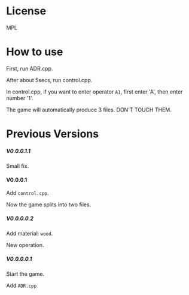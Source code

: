 # License

MPL

# How to use

First, run ADR.cpp.

After about 5secs, run control.cpp.

In control.cpp, if you want to enter operator `A1`, first enter 'A', then enter number '1'.

The game will automatically produce 3 files. DON'T TOUCH THEM.

# Previous Versions

##### V0.0.0.1.1

Small fix.

#### V0.0.0.1

Add `control.cpp`.

Now the game splits into two files.

##### V0.0.0.0.2

Add material:  `wood`.

New operation.

##### V0.0.0.0.1

Start the game.

Add `ADR.cpp`
